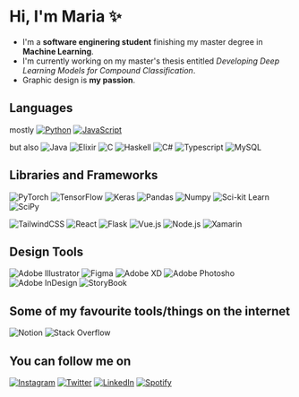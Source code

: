  
# Hi, I'm Maria ✨

- I'm a **software enginering student** finishing my master degree in **Machine Learning**.
- I'm currently working on my master's thesis entitled *Developing Deep Learning Models for Compound Classification*.
- Graphic design is **my passion**.


## Languages

mostly
[![Python](https://img.shields.io/badge/-Python-c0bed8?style=flat-square&logo=python&logoColor=000000)](https://www.python.org/)
[![JavaScript](https://img.shields.io/badge/-JavaScript-c0bed8?style=flat-square&logo=javascript&logoColor=000000&labelColor=c0bed8&color=c0bed8)](https://www.javascript.com/) 

but also
![Java](https://img.shields.io/badge/Java-c0bed8?style=flat-square&logo=java&logoColor=000000)
![Elixir](https://img.shields.io/badge/Elixir-c0bed8?style=flat-square&logo=elixir&logoColor=000000)
![C](https://img.shields.io/badge/C-c0bed8?style=flat-square&logo=c&logoColor=000000)
![Haskell](https://img.shields.io/badge/Haskell-c0bed8?style=flat-square&logo=haskell&logoColor=000000)
![C#](https://img.shields.io/badge/C%23-c0bed8?style=flat-square&logo=c-sharp&logoColor=000000)
![Typescript](https://img.shields.io/badge/Typescript-c0bed8?style=flat-square&logo=typescript&logoColor=000000)
![MySQL](https://img.shields.io/badge/mysql-c0bed8?style=flat-square&logo=mysql&logoColor=000000)


## Libraries and Frameworks 

![PyTorch](https://img.shields.io/badge/PyTorch-C4AAF3?style=flat-square&logo=PyTorch&logoColor=000000)
![TensorFlow](https://img.shields.io/badge/TensorFlow-C4AAF3?style=flat-square&logo=TensorFlow&logoColor=000000)
![Keras](https://img.shields.io/badge/Keras-C4AAF3?style=flat-square&logo=Keras&logoColor=000000)
![Pandas](https://img.shields.io/badge/Pandas-C4AAF3?style=flat-square&logo=Pandas&logoColor=000000)
![Numpy](https://img.shields.io/badge/Numpy-C4AAF3?style=flat-square&logo=Numpy&logoColor=000000)
![Sci-kit Learn](https://img.shields.io/badge/Scikit--Learn-C4AAF3?style=flat-square&logo=Scikit-learn&logoColor=000000)
![SciPy](https://img.shields.io/badge/SciPy-C4AAF3?style=flat-square&logo=SciPy&logoColor=000000)




![TailwindCSS](https://img.shields.io/badge/tailwindcss-C4AAF3?style=flat-square&logo=tailwind-css&logoColor=000000)
![React](https://img.shields.io/badge/React-C4AAF3?style=flat-square&logo=react&logoColor=000000)
![Flask](https://img.shields.io/badge/flask-C4AAF3?style=flat-square&logo=flask&logoColor=000000)
![Vue.js](https://img.shields.io/badge/vuejs-C4AAF3?style=flat-square&logo=vuedotjs&logoColor=000000)
![Node.js](https://img.shields.io/badge/nodejs-C4AAF3?style=flat-square&logo=nodedotjs&logoColor=000000)
![Xamarin](https://img.shields.io/badge/xamarin-C4AAF3?style=flat-square&logo=xamarin&logoColor=000000)


## Design Tools

![Adobe Illustrator](https://img.shields.io/badge/adobe%20illustrator-ECB8ED?style=flat-square&logo=adobe%20illustrator&logoColor=000000)
![Figma](https://img.shields.io/badge/Figma-ECB8ED?style=flat-square&logo=Figma&logoColor=000000)
![Adobe XD](https://img.shields.io/badge/Adobe%20XD-ECB8ED?style=flat-square&logo=Adobe%20XD&logoColor=000000)
![Adobe Photosho](https://img.shields.io/badge/Adobe%20Photoshop-ECB8ED?style=flat-square&logo=Adobe%20photoshop&logoColor=000000)
![Adobe InDesign](https://img.shields.io/badge/Adobe%20InDesign-ECB8ED?style=flat-square&logo=Adobe%20InDesign&logoColor=000000)
![StoryBook](https://img.shields.io/badge/-Storybook-ECB8ED?style=flat-square&logo=storybook&logoColor=000000)


## Some of my favourite tools/things on the internet

![Notion](https://img.shields.io/badge/Notion-c0bed8?style=flat-square&logo=Notion&logoColor=000000)
![Stack Overflow](https://img.shields.io/badge/-Stackoverflow-c0bed8?style=flat-square&logo=Stackoverflow&logoColor=000000)




## You can follow me on

[![Instagram](https://img.shields.io/badge/@mariajbpires-EDB8D9.svg?style=for-the-badge&logo=Instagram&logoColor=000000)](https://www.instagram.com/mariajbpires/)
[![Twitter](https://img.shields.io/badge/@mrjsbrgsprs-EDB8D9.svg?style=for-the-badge&logo=Twitter&logoColor=000000)](https://twitter.com/mrjsbrgsprs)
[![LinkedIn](https://img.shields.io/badge/linkedin-EDB8D9.svg?style=for-the-badge&logo=linkedin&logoColor=000000)](https://www.linkedin.com/in/mariajbp/)
[![Spotify](https://img.shields.io/badge/Spotify-EDB8D9?style=for-the-badge&logo=spotify&logoColor=000000)](https://open.spotify.com/user/11123793693?si=01cc1996f3fc43b1)
